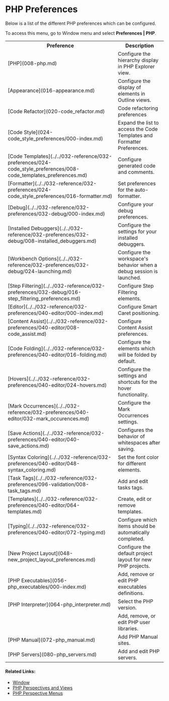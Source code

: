 # PHP Preferences

<!--context:preferences-->

Below is a list of the different PHP preferences which can be configured.

To access this menu, go to Window menu and select **Preferences | PHP**.

<table>
<tr><th>Preference</th>

<th>Description</th></tr>

<tr><td>[PHP](008-php.md)</td>

<td>Configure the hierarchy display in PHP Explorer view.</td></tr>

<tr><td>[Appearance](016-appearance.md)</td>

<td>Configure the display of elements in Outline views.</td></tr>

<tr><td>[Code Refactor](020-code_refactor.md)</td>

<td>Code refactoring preferences</td></tr>

<tr><td>[Code Style](024-code_style_preferences/000-index.md)</td>

<td>Expand the list to access the Code Templates and Formatter Preferences.</td></tr>

<tr><td>[Code Templates](../../032-reference/032-preferences/024-code_style_preferences/008-code_templates_preferences.md)</td>

<td>Configure generated code and comments.</td></tr>

<tr><td>[Formatter](../../032-reference/032-preferences/024-code_style_preferences/016-formatter.md)</td>

<td>Set preferences for the auto-formatter.</td></tr>

<tr><td>[Debug](../../032-reference/032-preferences/032-debug/000-index.md)</td>

<td>Configure your debug preferences.</td></tr>

<tr><td>[Installed Debuggers](../../032-reference/032-preferences/032-debug/008-installed_debuggers.md)</td>

<td>Configure the settings for your installed debuggers.</td></tr>

<tr><td>[Workbench Options](../../032-reference/032-preferences/032-debug/024-launching.md)</td>

<td>Configure the workspace's behavior when a debug session is launched.</td></tr>

<tr><td>[Step Filtering](../../032-reference/032-preferences/032-debug/016-step_filtering_preferences.md)</td>

<td>Configure Step Filtering elements.</td></tr>

<tr><td>[Editor](../../032-reference/032-preferences/040-editor/000-index.md)</td>

<td>Configure Smart Caret positioning.</td></tr>

<tr><td>[Content Assist](../../032-reference/032-preferences/040-editor/008-code_assist.md)</td>

<td>Configure Content Assist preferences.</td></tr>

<tr><td>[Code Folding](../../032-reference/032-preferences/040-editor/016-folding.md)</td>

<td>Configure the elements which will be folded by default.</td></tr>

<tr><td>[Hovers](../../032-reference/032-preferences/040-editor/024-hovers.md)</td>

<td>Configure the settings and shortcuts for the hover functionality.</td></tr>

<tr><td>[Mark Occurrences](../../032-reference/032-preferences/040-editor/032-mark_occurences.md)</td>

<td>Configure the Mark Occurrences settings.</td></tr>

<tr><td>[Save Actions](../../032-reference/032-preferences/040-editor/040-save_actions.md)</td>

<td>Configures the behavior of whitespaces after saving.</td></tr>

<tr><td>[Syntax Coloring](../../032-reference/032-preferences/040-editor/048-syntax_coloring.md)</td>

<td>Set the font color for different elements.</td></tr>

<tr><td>[Task Tags](../../032-reference/032-preferences/096-validation/008-task_tags.md)</td>

<td>Add and edit tasks tags.</td></tr>

<tr><td>[Templates](../../032-reference/032-preferences/040-editor/064-templates.md)</td>

<td>Create, edit or remove templates.</td></tr>

<tr><td>[Typing](../../032-reference/032-preferences/040-editor/072-typing.md)</td>

<td>Configure which items should be automatically completed.</td></tr>

<tr><td>[New Project Layout](048-new_project_layout_preferences.md)</td>

<td>Configure the default project layout for new PHP projects.</td></tr>

<tr><td>[PHP Executables](056-php_executables/000-index.md)</td>

<td>Add, remove or edit PHP executables definitions.</td></tr>

<tr><td>[PHP Interpreter](064-php_interpreter.md)</td>

<td>Select the PHP version.</td></tr>

<tr><td>&nbsp;</td>

<td>Add, remove, or edit PHP user libraries.</td></tr>

<tr><td>[PHP Manual](072-php_manual.md)</td>

<td>Add PHP Manual sites.</td></tr>

<tr><td>[PHP Servers](080-php_servers.md)</td>

<td>Add and edit PHP servers.</td></tr>

</table>

<!--links-start-->

#### Related Links:

 * [Window](../../032-reference/016-menus/080-window.md)
 * [PHP Perspectives and Views](../../032-reference/008-php_perspectives_and_views/000-index.md)
 * [PHP Perspective Menus](../../032-reference/016-menus/000-index.md)

<!--links-end-->
